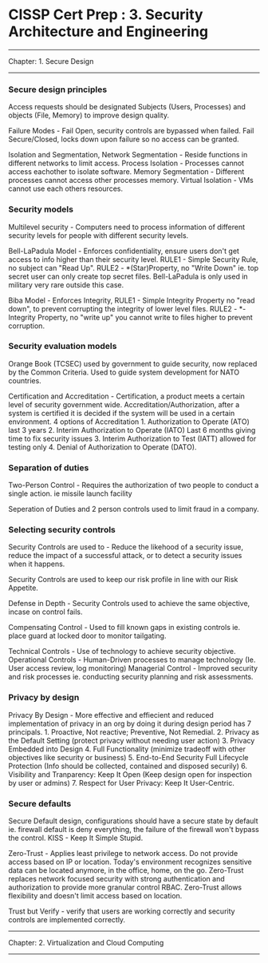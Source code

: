 # CISSP Cert Prep : 3. Security Architecture and Engineering

***********************************************
Chapter: 1. Secure Design
***********************************************
### Secure design principles
Access requests should be designated Subjects (Users, Processes) and objects (File, Memory) to improve design quality. 

Failure Modes - Fail Open, security controls are bypassed when failed. Fail Secure/Closed, locks down upon failure so no access can be granted. 

Isolation and Segmentation, Network Segmentation - Reside functions in different networks to limit access. Process Isolation - Processes cannot access eachother to isolate software. Memory Segmentation - Different processes cannot access other processes memory. Virtual Isolation - VMs cannot use each others resources. 

### Security models
Multilevel security - Computers need to process information of different security levels for people with different security levels.

Bell-LaPadula Model - Enforces confidentiality, ensure users don't get access to info higher than their security level. RULE1 - Simple Security Rule, no subject can "Read Up". RULE2 - *(Star)Property, no "Write Down" ie. top secret user can only create top secret files. Bell-LaPadula is only used in military very rare outside this case.

Biba Model - Enforces Integrity, RULE1 - Simple Integrity Property no "read down", to prevent corrupting the integrity of lower level files.  RULE2 - *-Integrity Property, no "write up" you cannot write to files higher to prevent corruption.

### Security evaluation models
Orange Book (TCSEC) used by government to guide security, now replaced by the Common Criteria. Used to guide system development for NATO countries.

Certification and Accreditation - Certification, a product meets a certain level of security government wide. Accreditation/Authorization, after a system is certified it is decided if the system will be used in a certain environment. 4 options of Accreditation 1. Authorization to Operate (ATO) last 3 years 2. Interim Authorization to Operate (IATO) Last 6 months giving time to fix security issues 3. Interim Authorization to Test (IATT) allowed for testing only 4. Denial of Authorization to Operate (DATO). 

### Separation of duties
Two-Person Control - Requires the authorization of two people to conduct a single action. ie missile launch facility 

Seperation of Duties and 2 person controls used to limit fraud in a company. 

### Selecting security controls
Security Controls are used to - Reduce the likehood of a security issue, reduce the impact of a successful attack, or to detect a security issues when it happens. 

Security Controls are used to keep our risk profile in line with our Risk Appetite.

Defense in Depth - Security Controls used to achieve the same objective, incase on control fails.

Compensating Control - Used to fill known gaps in existing controls ie. place guard at locked door to monitor tailgating.

Technical Controls - Use of technology to achieve security objective. Operational Controls - Human-Driven processes to manage technology (Ie. User access review, log monitoring) Managerial Control - Improved security and risk processes ie. conducting security planning and risk assessments.

### Privacy by design
Privacy By Design - More effective and effiecient and reduced implementation of privacy in an org by doing it during design period has 7 principals. 1. Proactive, Not reactive; Preventive, Not Remedial.    2. Privacy as the Default Setting (protect privacy without needing user action) 3. Privacy Embedded into Design 4. Full Functionality (minimize tradeoff with other objectives like security or business) 5. End-to-End Security Full Lifecycle Protection (Info should be collected, contained and disposed securily) 6. Visibility and Tranparency: Keep It Open (Keep design open for inspection by user or admins) 7. Respect for User Privacy: Keep It User-Centric.

### Secure defaults
Secure Default design, configurations should have a secure state by default ie. firewall default is deny everything, the failure of the firewall won't bypass the control. KISS - Keep It Simple Stupid.

Zero-Trust - Applies least privilege to network access. Do not provide access based on IP or location. Today's environment recognizes sensitive data can be located anymore, in the office, home, on the go. Zero-Trust replaces network focused security with strong authentication and authorization to provide more granular control RBAC. Zero-Trust allows flexibility and doesn't limit access based on location.

Trust but Verify - verify that users are working correctly and security controls are implemented correctly.

***********************************************
Chapter: 2. Virtualization and Cloud Computing
***********************************************
